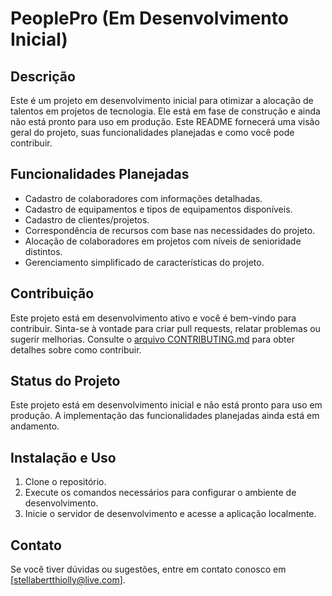# PeoplePro (Em Desenvolvimento Inicial)

## Descrição

Este é um projeto em desenvolvimento inicial para otimizar a alocação de talentos em projetos de tecnologia. Ele está em fase de construção e ainda não está pronto para uso em produção. Este README fornecerá uma visão geral do projeto, suas funcionalidades planejadas e como você pode contribuir.

## Funcionalidades Planejadas

- Cadastro de colaboradores com informações detalhadas.
- Cadastro de equipamentos e tipos de equipamentos disponíveis.
- Cadastro de clientes/projetos.
- Correspondência de recursos com base nas necessidades do projeto.
- Alocação de colaboradores em projetos com níveis de senioridade distintos.
- Gerenciamento simplificado de características do projeto.

## Contribuição

Este projeto está em desenvolvimento ativo e você é bem-vindo para contribuir. Sinta-se à vontade para criar pull requests, relatar problemas ou sugerir melhorias. Consulte o [arquivo CONTRIBUTING.md](https://github.com/stellaoliveirabertt/PeoplePro/blob/main/CONTRIBUTING.md) para obter detalhes sobre como contribuir.

## Status do Projeto

Este projeto está em desenvolvimento inicial e não está pronto para uso em produção. A implementação das funcionalidades planejadas ainda está em andamento.

## Instalação e Uso

1. Clone o repositório.
2. Execute os comandos necessários para configurar o ambiente de desenvolvimento.
3. Inicie o servidor de desenvolvimento e acesse a aplicação localmente.

## Contato

Se você tiver dúvidas ou sugestões, entre em contato conosco em [stellabertthiolly@live.com].
